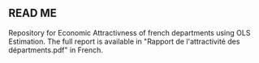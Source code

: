## READ ME

Repository for Economic Attractivness of french departments using OLS Estimation.
The full report is available in "Rapport de l'attractivité des départments.pdf" in French.
